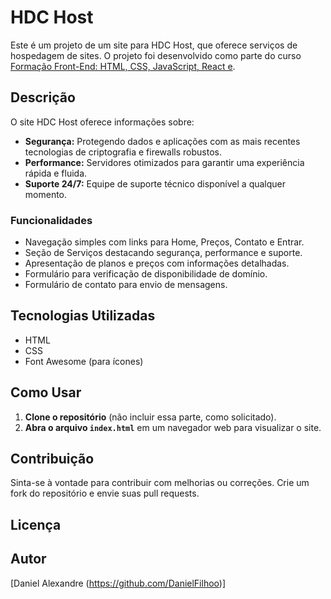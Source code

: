 # HDC Host

Este é um projeto de um site para HDC Host, que oferece serviços de hospedagem de sites. O projeto foi desenvolvido como parte do curso [Formação Front-End: HTML, CSS, JavaScript, React e](https://www.udemy.com/course/formacao-front-end-html-css-javascript-react-e/learn/lecture/38452078#overview).

## Descrição

O site HDC Host oferece informações sobre:

- **Segurança:** Protegendo dados e aplicações com as mais recentes tecnologias de criptografia e firewalls robustos.
- **Performance:** Servidores otimizados para garantir uma experiência rápida e fluida.
- **Suporte 24/7:** Equipe de suporte técnico disponível a qualquer momento.

### Funcionalidades

- Navegação simples com links para Home, Preços, Contato e Entrar.
- Seção de Serviços destacando segurança, performance e suporte.
- Apresentação de planos e preços com informações detalhadas.
- Formulário para verificação de disponibilidade de domínio.
- Formulário de contato para envio de mensagens.

## Tecnologias Utilizadas

- HTML
- CSS
- Font Awesome (para ícones)

## Como Usar

1. **Clone o repositório** (não incluir essa parte, como solicitado).
2. **Abra o arquivo `index.html`** em um navegador web para visualizar o site.

## Contribuição

Sinta-se à vontade para contribuir com melhorias ou correções. Crie um fork do repositório e envie suas pull requests.

## Licença



## Autor

[Daniel Alexandre (https://github.com/DanielFilhoo)]
